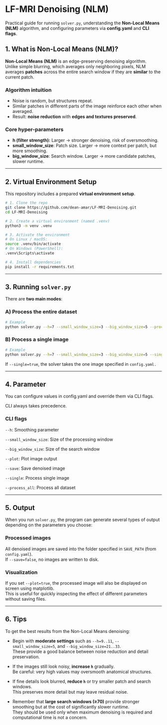 # **LF-MRI Denoising (NLM)**
Practical guide for running `solver.py`, understanding the **Non-Local Means (NLM)** algorithm, and configuring parameters via **config.yaml** and **CLI flags**.

## 1. What is Non-Local Means (NLM)?
**Non-Local Means (NLM)** is an edge-preserving denoising algorithm.  
Unlike simple blurring, which averages only neighboring pixels, NLM averages **patches** across the entire search window if they are **similar** to the current patch.

### Algorithm intuition
- Noise is random, but structures repeat.  
- Similar patches in different parts of the image reinforce each other when averaged.  
- Result: **noise reduction** with **edges and textures preserved**.

### Core hyper-parameters
- **h (filter strength):** Larger → stronger denoising, risk of oversmoothing.  
- **small_window_size**: Patch size. Larger → more context per patch, but more smoothing.  
- **big_window_size**: Search window. Larger → more candidate patches, slower runtime. 

---

## 2. Virtual Environment Setup

This repository includes a prepared **virtual environment setup**.  
```bash
# 1. Clone the repo
git clone https://github.com/dean-amar/LF-MRI-Denoising.git
cd LF-MRI-Denoising

# 2. Create a virtual environment (named .venv)
python3 -m venv .venv

# 3. Activate the environment
# On Linux / macOS:
source .venv/bin/activate
# On Windows (PowerShell):
.venv\Scripts\activate

# 4. Install dependencies
pip install -r requirements.txt
```
---

## 3. Running `solver.py`
There are **two main modes**:
### A) Process the entire dataset
```bash
# Example
python solver.py --h=7 --small_window_size=3 --big_window_size=5 --process_all=true --save=true
```
### B) Process a single image
```bash
# Example
python solver.py --h=7 --small_window_size=3 --big_window_size=5 --single=true --save=true
```
If `--single=true`, the solver takes the one image specified in `config.yaml.`

---

## 4. Parameter
You can configure values in config.yaml and override them via CLI flags.

CLI always takes precedence.

### CLI flags

`--h`: Smoothing parameter

`--small_window_size`: Size of the processing window

`--big_window_size`: Size of the search window

`--plot`: Plot image output

`--save`: Save denoised image

`--single`: Process single image

`--process_all`: Process all dataset

---

## 5. Output
When you run `solver.py`, the program can generate several types of output depending on the parameters you choose:

### Processed images
All denoised images are saved into the folder specified in `SAVE_PATH` (from `config.yaml`).  
If `--save=false`, no images are written to disk.

### Visualization
If you set `--plot=true`, the processed image will also be displayed on screen using matplotlib.  
This is useful for quickly inspecting the effect of different parameters without saving files.

---

## 6. Tips
To get the best results from the Non-Local Means denoising:

- Begin with **moderate settings** such as `--h=9..11`, `--small_window_size=5`, and `--big_window_size=21..33`.  
  These provide a good balance between noise reduction and detail preservation.

- If the images still look noisy, **increase `h`** gradually.  
  Be careful: very high values may oversmooth anatomical structures.

- If fine details look blurred, **reduce `h`** or try smaller patch and search windows.  
  This preserves more detail but may leave residual noise.

- Remember that **large search windows (≥70)** provide stronger smoothing but at the cost of significantly slower runtime.  
  They should be used only when maximum denoising is required and computational time is not a concern.

